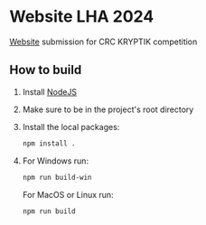 # Website LHA 2024

[Website](https://laurenhill2024.crcrobotics.com/) submission for CRC KRYPTIK competition

## How to build

1. Install [NodeJS](https://nodejs.org/en)
2. Make sure to be in the project's root directory
3. Install the local packages:

    ```sh
    npm install .
    ```

4. For Windows run:

    ```sh
    npm run build-win
    ```

    For MacOS or Linux run:

    ```sh
    npm run build
    ```
